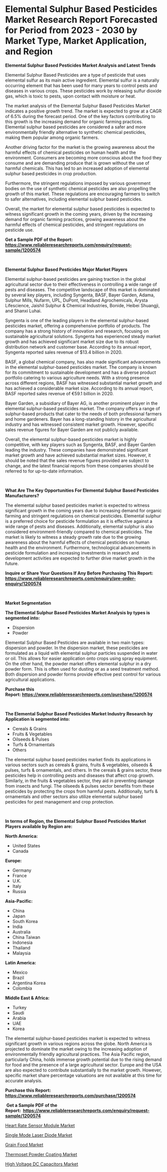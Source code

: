 <p><h1>Elemental Sulphur Based Pesticides Market Research Report Forecasted for Period from 2023 -  2030 by Market Type, Market Application, and Region</h1></p><p><strong>Elemental Sulphur Based Pesticides Market Analysis and Latest Trends</strong></p>
<p><p>Elemental Sulphur Based Pesticides are a type of pesticide that uses elemental sulfur as its main active ingredient. Elemental sulfur is a naturally occurring element that has been used for many years to control pests and diseases in various crops. These pesticides work by releasing sulfur dioxide gas, which is toxic to pests, upon contact with moisture or heat.</p><p>The market analysis of the Elemental Sulphur Based Pesticides Market indicates a positive growth trend. The market is expected to grow at a CAGR of 6.5% during the forecast period. One of the key factors contributing to this growth is the increasing demand for organic farming practices. Elemental sulphur based pesticides are considered a safer and more environmentally friendly alternative to synthetic chemical pesticides, making them popular among organic farmers.</p><p>Another driving factor for the market is the growing awareness about the harmful effects of chemical pesticides on human health and the environment. Consumers are becoming more conscious about the food they consume and are demanding produce that is grown without the use of harmful chemicals. This has led to an increased adoption of elemental sulphur based pesticides in crop production.</p><p>Furthermore, the stringent regulations imposed by various government bodies on the use of synthetic chemical pesticides are also propelling the growth of this market. These regulations are encouraging farmers to switch to safer alternatives, including elemental sulphur based pesticides.</p><p>Overall, the market for elemental sulphur based pesticides is expected to witness significant growth in the coming years, driven by the increasing demand for organic farming practices, growing awareness about the harmful effects of chemical pesticides, and stringent regulations on pesticide use.</p></p>
<p><strong>Get a Sample PDF of the Report:&nbsp; <a href="https://www.reliableresearchreports.com/enquiry/request-sample/1200574">https://www.reliableresearchreports.com/enquiry/request-sample/1200574</a></strong></p>
<p>&nbsp;</p>
<p><strong>Elemental Sulphur Based Pesticides Major Market Players</strong></p>
<p><p>Elemental sulphur-based pesticides are gaining traction in the global agricultural sector due to their effectiveness in controlling a wide range of pests and diseases. The competitive landscape of this market is dominated by several key players, including Syngenta, BASF, Bayer Garden, Adama, Sulphur Mills, Nufarm, UPL, DuPont, Headland Agrochemicals, Arysta Lifescience, Jaishil Sulphur & Chemical Industries, Bonide, Heibei Shuangji, and Shanxi Luhai. </p><p>Syngenta is one of the leading players in the elemental sulphur-based pesticides market, offering a comprehensive portfolio of products. The company has a strong history of innovation and research, focusing on sustainable agricultural solutions. Syngenta has experienced steady market growth and has achieved significant market size due to its robust distribution network and customer base. According to its annual report, Syngenta reported sales revenue of $13.4 billion in 2020.</p><p>BASF, a global chemical company, has also made significant advancements in the elemental sulphur-based pesticides market. The company is known for its commitment to sustainable development and has a diverse product portfolio catering to various agriculture needs. With a strong presence across different regions, BASF has witnessed substantial market growth and has achieved a considerable market size. According to its annual report, BASF reported sales revenue of €59.1 billion in 2020.</p><p>Bayer Garden, a subsidiary of Bayer AG, is another prominent player in the elemental sulphur-based pesticides market. The company offers a range of sulphur-based products that cater to the needs of both professional farmers and home gardeners. Bayer has a long-standing history in the agricultural industry and has witnessed consistent market growth. However, specific sales revenue figures for Bayer Garden are not publicly available.</p><p>Overall, the elemental sulphur-based pesticides market is highly competitive, with key players such as Syngenta, BASF, and Bayer Garden leading the industry. These companies have demonstrated significant market growth and have achieved substantial market sizes. However, it should be noted that the sales revenue figures provided are subject to change, and the latest financial reports from these companies should be referred to for up-to-date information.</p></p>
<p>&nbsp;</p>
<p><strong>What Are The Key Opportunities For Elemental Sulphur Based Pesticides Manufacturers?</strong></p>
<p><p>The elemental sulphur based pesticides market is expected to witness significant growth in the coming years due to increasing demand for organic farming and stringent regulations on chemical pesticides. Elemental sulphur is a preferred choice for pesticide formulation as it is effective against a wide range of pests and diseases. Additionally, elemental sulphur is also considered environment-friendly compared to chemical pesticides. The market is likely to witness a steady growth rate due to the growing awareness about the harmful effects of chemical pesticides on human health and the environment. Furthermore, technological advancements in pesticide formulation and increasing investments in research and development activities are expected to further drive market growth in the future.</p></p>
<p><strong>Inquire or Share Your Questions If Any Before Purchasing This Report: <a href="https://www.reliableresearchreports.com/enquiry/pre-order-enquiry/1200574">https://www.reliableresearchreports.com/enquiry/pre-order-enquiry/1200574</a></strong></p>
<p>&nbsp;</p>
<p><strong>Market Segmentation</strong></p>
<p><strong>The Elemental Sulphur Based Pesticides Market Analysis by types is segmented into:</strong></p>
<p><ul><li>Dispersion</li><li>Powder</li></ul></p>
<p><p>Elemental Sulphur Based Pesticides are available in two main types: dispersion and powder. In the dispersion market, these pesticides are formulated as a liquid with elemental sulphur particles suspended in water or oil. This allows for easier application onto crops using spray equipment. On the other hand, the powder market offers elemental sulphur in a dry powder form. This is often used for dusting or as a seed treatment method. Both dispersion and powder forms provide effective pest control for various agricultural applications.</p></p>
<p><strong>Purchase this Report:&nbsp;<a href="https://www.reliableresearchreports.com/purchase/1200574">https://www.reliableresearchreports.com/purchase/1200574</a></strong></p>
<p>&nbsp;</p>
<p><strong>The Elemental Sulphur Based Pesticides Market Industry Research by Application is segmented into:</strong></p>
<p><ul><li>Cereals & Grains</li><li>Fruits & Vegetables</li><li>Oilseeds & Pulses</li><li>Turfs & Ornamentals</li><li>Others</li></ul></p>
<p><p>The elemental sulphur based pesticides market finds its applications in various sectors such as cereals & grains, fruits & vegetables, oilseeds & pulses, turfs & ornamentals, and others. In the cereals & grains sector, these pesticides help in controlling pests and diseases that affect crop growth. Similarly, in the fruits & vegetables sector, they aid in preventing damage from insects and fungi. The oilseeds & pulses sector benefits from these pesticides by protecting the crops from harmful pests. Additionally, turfs & ornamentals and other sectors also utilize elemental sulphur based pesticides for pest management and crop protection.</p></p>
<p>&nbsp;</p>
<p><strong>In terms of Region, the Elemental Sulphur Based Pesticides Market Players available by Region are:</strong></p>
<p>
    <p> <strong> North America: </strong>
        <ul>
            <li>United States</li>
            <li>Canada</li>
        </ul>
        </p> 
    <p> <strong> Europe: </strong>
        <ul>
            <li>Germany</li>
            <li>France</li>
            <li>U.K.</li>
            <li>Italy</li>
            <li>Russia</li>
        </ul>
        </p> 
    <p> <strong> Asia-Pacific: </strong>
        <ul>
            <li>China</li>
            <li>Japan</li>
            <li>South Korea</li>
            <li>India</li>
            <li>Australia</li>
            <li>China Taiwan</li>
            <li>Indonesia</li>
            <li>Thailand</li>
            <li>Malaysia</li>
        </ul>
        </p> 
    <p> <strong> Latin America: </strong>
        <ul>
            <li>Mexico</li>
            <li>Brazil</li>
            <li>Argentina Korea</li>
            <li>Colombia</li>
        </ul>
        </p> 
    <p> <strong> Middle East & Africa: </strong>
        <ul>
            <li>Turkey</li>
            <li>Saudi</li>
            <li>Arabia</li>
            <li>UAE</li>
            <li>Korea</li>
        </ul>
    </p>
    </p>
<p><p>The elemental sulphur-based pesticides market is expected to witness significant growth in various regions across the globe. North America is projected to dominate the market owing to the increasing adoption of environmentally friendly agricultural practices. The Asia Pacific region, particularly China, holds immense growth potential due to the rising demand for food and the presence of a large agricultural sector. Europe and the USA are also expected to contribute substantially to the market growth. However, specific market share percentage valuations are not available at this time for accurate analysis.</p></p>
<p><strong>Purchase this Report: <a href="https://www.reliableresearchreports.com/purchase/1200574">https://www.reliableresearchreports.com/purchase/1200574</a></strong></p>
<p>&nbsp;<strong>Get a Sample PDF of the Report:&nbsp;&nbsp;<a href="https://www.reliableresearchreports.com/enquiry/request-sample/1200574">https://www.reliableresearchreports.com/enquiry/request-sample/1200574</a></strong></p>
<p><strong></strong></p>
<p><p><a href="https://www.linkedin.com/pulse/heart-rate-sensor-module-market-size-share-amp-trends-analysis-rx1ae/">Heart Rate Sensor Module Market</a></p><p><a href="https://www.linkedin.com/pulse/single-mode-laser-diode-market-insights-players-forecast-fjbec/">Single Mode Laser Diode Market</a></p><p><a href="https://medium.com/@marinaieme/grain-food-market-size-growth-forecast-2023-2030-01856b6874d5">Grain Food Market</a></p><p><a href="https://medium.com/@amandagarza17/thermoset-powder-coating-market-size-growth-forecast-2023-2030-7bf78e61a4c0">Thermoset Powder Coating Market</a></p><p><a href="https://www.linkedin.com/pulse/high-voltage-dc-capacitors-market-insights-players-forecast-tjgve/">High Voltage DC Capacitors Market</a></p></p>